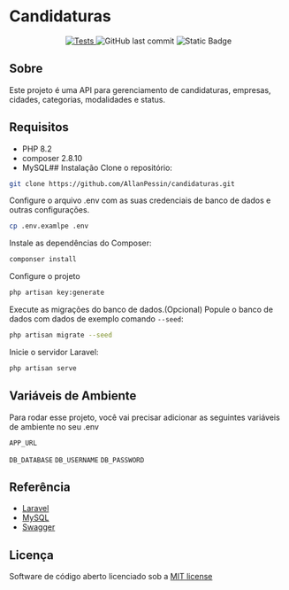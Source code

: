 # Candidaturas

<div align="center">
    <a href="https://github.com/AllanPessin/candidaturas/actions/workflows/tests.yml">
        <img src="https://github.com/AllanPessin/candidaturas/actions/workflows/tests.yml/badge.svg" alt="Tests">
    </a>
    <img alt="GitHub last commit" src="https://img.shields.io/github/last-commit/AllanPessin/candidaturas">
    <img alt="Static Badge" src="https://img.shields.io/badge/license-MIT-green"/>
</div>

## Sobre 
Este projeto é uma API para gerenciamento de candidaturas, empresas, cidades, categorias, modalidades e status.

## Requisitos

-   PHP 8.2
-   composer 2.8.10
-   MySQL## Instalação
    Clone o repositório:

```bash
git clone https://github.com/AllanPessin/candidaturas.git
```

Configure o arquivo .env com as suas credenciais de banco de dados e outras configurações.

```bash
cp .env.examlpe .env
```

Instale as dependências do Composer:

```bash
componser install
```

Configure o projeto

```bash
php artisan key:generate
```

Execute as migrações do banco de dados.(Opcional) Popule o banco de dados com dados de exemplo comando `--seed`:

```bash
php artisan migrate --seed
```

Inicie o servidor Laravel:

```bash
php artisan serve
```

## Variáveis de Ambiente

Para rodar esse projeto, você vai precisar adicionar as seguintes variáveis de ambiente no seu .env

`APP_URL`

`DB_DATABASE`
`DB_USERNAME`
`DB_PASSWORD`

## Referência

-   [Laravel](https://laravel.com)
-   [MySQL](https://www.mysql.com/)
-   [Swagger](https://swagger.io/)

## Licença

Software de código aberto licenciado sob a [MIT license](https://choosealicense.com/licenses/mit/)




